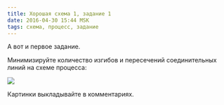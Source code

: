```yaml
---
title: Хорошая схема 1, задание 1 
date: 2016-04-30 15:44 MSK
tags: схема, процесс, задание
---
```


А вот и первое задание.

Минимизируйте количество изгибов и пересечений соединительных линий на схеме процесса:

<a href="/images/good_scheme_0002.png"><img src="/images/good_scheme_0002.png"></a>

Картинки выкладывайте в комментариях.
